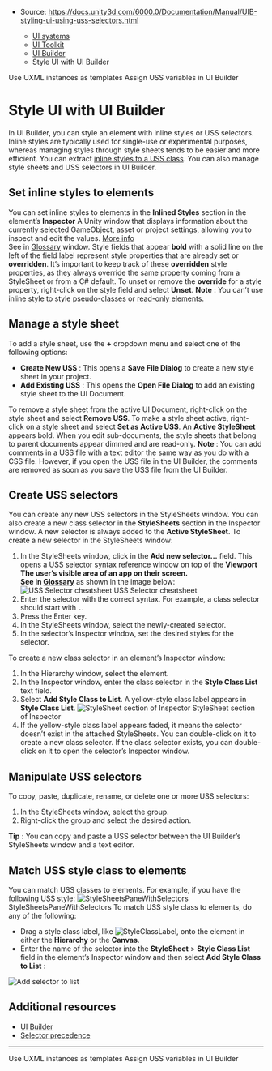 * Source: https://docs.unity3d.com/6000.0/Documentation/Manual/UIB-styling-ui-using-uss-selectors.html

  * [UI systems](https://docs.unity3d.com/6000.0/Documentation/Manual/UIToolkits.html)
  * [UI Toolkit](https://docs.unity3d.com/6000.0/Documentation/Manual/UIElements.html)
  * [UI Builder](https://docs.unity3d.com/6000.0/Documentation/Manual/UIBuilder.html)
  * Style UI with UI Builder


[](https://docs.unity3d.com/6000.0/Documentation/Manual/UIB-structuring-ui-templates.html)
Use UXML instances as templates
[](https://docs.unity3d.com/6000.0/Documentation/Manual/UIB-styling-ui-using-uss-variables.html)
Assign USS variables in UI Builder
# Style UI with UI Builder
In UI Builder, you can style an element with inline styles or USS selectors. Inline styles are typically used for single-use or experimental purposes, whereas managing styles through style sheets tends to be easier and more efficient. You can extract [inline styles to a USS class](https://docs.unity3d.com/6000.0/Documentation/Manual/UIB-getting-started.html#extract-inline-styles). You can also manage style sheets and USS selectors in UI Builder. 
## Set inline styles to elements
You can set inline styles to elements in the **Inlined Styles** section in the element’s **Inspector** A Unity window that displays information about the currently selected GameObject, asset or project settings, allowing you to inspect and edit the values. [More info](https://docs.unity3d.com/6000.0/Documentation/Manual/UsingTheInspector.html)  
See in [Glossary](https://docs.unity3d.com/6000.0/Documentation/Manual/Glossary.html#Inspector) window.
Style fields that appear **bold** with a solid line on the left of the field label represent style properties that are already set or **overridden**. It’s important to keep track of these **overridden** style properties, as they always override the same property coming from a StyleSheet or from a C# default. To unset or remove the **override** for a style property, right-click on the style field and select **Unset**.
**Note** : You can’t use inline style to style [pseudo-classes](https://docs.unity3d.com/6000.0/Documentation/Manual/UIE-USS-Selectors-Pseudo-Classes.html) or [read-only elements](https://docs.unity3d.com/6000.0/Documentation/Manual/UIB-structuring-ui-elements.html#read-only-elements).
## Manage a style sheet
To add a style sheet, use the **+** dropdown menu and select one of the following options:
  * **Create New USS** : This opens a **Save File Dialog** to create a new style sheet in your project.
  * **Add Existing USS** : This opens the **Open File Dialog** to add an existing style sheet to the UI Document.


To remove a style sheet from the active UI Document, right-click on the style sheet and select **Remove USS**.
To make a style sheet active, right-click on a style sheet and select **Set as Active USS**. An **Active StyleSheet** appears bold.
When you edit sub-documents, the style sheets that belong to parent documents appear dimmed and are read-only.
**Note** : You can add comments in a USS file with a text editor the same way as you do with a CSS file. However, if you open the USS file in the UI Builder, the comments are removed as soon as you save the USS file from the UI Builder.
## Create USS selectors
You can create any new USS selectors in the StyleSheets window. You can also create a new class selector in the **StyleSheets** section in the Inspector window. A new selector is always added to the **Active StyleSheet**.
To create a new selector in the StyleSheets window:
  1. In the StyleSheets window, click in the **Add new selector…** field. This opens a USS selector syntax reference window on top of the ****Viewport** The user’s visible area of an app on their screen.  
See in [Glossary](https://docs.unity3d.com/6000.0/Documentation/Manual/Glossary.html#Viewport)** as shown in the image below:
![USS Selector cheatsheet](https://docs.unity3d.com/6000.0/Documentation/uploads/Main/UIBuilder/UIBuilderSelectorCheatsheet.png) USS Selector cheatsheet
  2. Enter the selector with the correct syntax. For example, a class selector should start with `.`.
  3. Press the Enter key.
  4. In the StyleSheets window, select the newly-created selector.
  5. In the selector’s Inspector window, set the desired styles for the selector.


To create a new class selector in an element’s Inspector window:
  1. In the Hierarchy window, select the element.
  2. In the Inspector window, enter the class selector in the **Style Class List** text field.
  3. Select **Add Style Class to List**. A yellow-style class label appears in **Style Class List**. 
![StyleSheet section of Inspector](https://docs.unity3d.com/6000.0/Documentation/uploads/Main/UIBuilder/StyleSheetSectionOfInspector.png) StyleSheet section of Inspector
  4. If the yellow-style class label appears faded, it means the selector doesn’t exist in the attached StyleSheets. You can double-click on it to create a new class selector. If the class selector exists, you can double-click on it to open the selector’s Inspector window.


## Manipulate USS selectors
To copy, paste, duplicate, rename, or delete one or more USS selectors:
  1. In the StyleSheets window, select the group.
  2. Right-click the group and select the desired action.


**Tip** : You can copy and paste a USS selector between the UI Builder’s StyleSheets window and a text editor.
## Match USS style class to elements
You can match USS classes to elements. For example, if you have the following USS style:
![StyleSheetsPaneWithSelectors](https://docs.unity3d.com/6000.0/Documentation/uploads/Main/UIBuilder/StyleSheetsPaneWithSelectors.png) StyleSheetsPaneWithSelectors
To match USS style class to elements, do any of the following:
  * Drag a style class label, like ![StyleClassLabel](https://docs.unity3d.com/6000.0/Documentation/uploads/Main/UIBuilder/StyleClassPill.png), onto the element in either the **Hierarchy** or the **Canvas**.
  * Enter the name of the selector into the **StyleSheet** > **Style Class List** field in the element’s Inspector window and then select **Add Style Class to List** :


![Add selector to list](https://docs.unity3d.com/6000.0/Documentation/uploads/Main/UIBuilder/AddingStyleClassToList.png)
## Additional resources
  * [UI Builder](https://docs.unity3d.com/6000.0/Documentation/Manual/UIBuilder.html)
  * [Selector precedence](https://docs.unity3d.com/6000.0/Documentation/Manual/UIE-uss-selector-precedence.html)


* * *
[](https://docs.unity3d.com/6000.0/Documentation/Manual/UIB-structuring-ui-templates.html)
Use UXML instances as templates
[](https://docs.unity3d.com/6000.0/Documentation/Manual/UIB-styling-ui-using-uss-variables.html)
Assign USS variables in UI Builder
